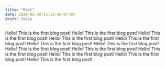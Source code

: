 ```yaml
---
title: "Post"
date: 2020-05-30T13:13:42-07:00
draft: false
---
```


Hello! This is the first blog post!
Hello! This is the first blog post!
Hello! This is the first blog post!
Hello! This is the first blog post!
Hello! This is the first blog post!
Hello! This is the first blog post!
Hello! This is the first blog post!
Hello! This is the first blog post!
Hello! This is the first blog post!
Hello! This is the first blog post!
Hello! This is the first blog post!
Hello! This is the first blog post!
Hello! This is the first blog post!

